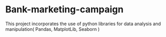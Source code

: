# Bank-marketing-campaign
This project incorporates the use of python libraries for data analysis and manipulation( Pandas, MatplotLib, Seaborn ) 
